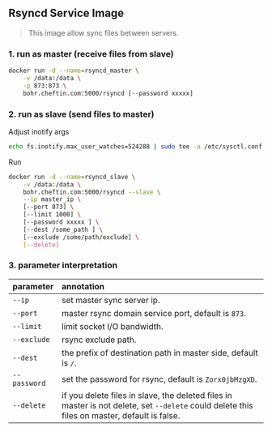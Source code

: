 ## Rsyncd Service Image

> This image allow sync files between servers.

### 1. run as master (receive files from slave)

```bash
docker run -d --name=rsyncd_master \
    -v /data:/data \
    -p 873:873 \
    bohr.cheftin.com:5000/rsyncd [--password xxxxx]
```

### 2. run as slave (send files to master)

Adjust inotify args

```bash
echo fs.inotify.max_user_watches=524288 | sudo tee -a /etc/sysctl.conf && sudo sysctl -p
```

Run

```bash
docker run -d --name=rsyncd_slave \
    -v /data:/data \
    bohr.cheftin.com:5000/rsyncd --slave \
    --ip master_ip \
    [--port 873] \
    [--limit 1000] \
    [--password xxxxx ] \
    [--dest /some_path ] \
    [--exclude /some/path/exclude] \
    [--delete]
```

### 3. parameter interpretation

| parameter | annotation |
| :----- | :----- |
| `--ip` | set master sync server ip.  |
| `--port` | master rsync domain service port, default is `873`. |
| `--limit` | limit socket I/O bandwidth. |
| `--exclude` | rsync exclude path. |
| `--dest` | the prefix of destination path in master side, default is `/`. |
| `--password` | set the password for rsync, default is `Zorx0jbMzgXD`. |
| `--delete` | if you delete files in slave, the deleted files in master is not delete, set `--delete` could delete this files on master, default is false. |
